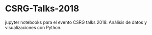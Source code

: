 # CSRG-Talks-2018
jupyter notebooks para el evento CSRG talks 2018. Análisis de datos y visualizaciones con Python.
